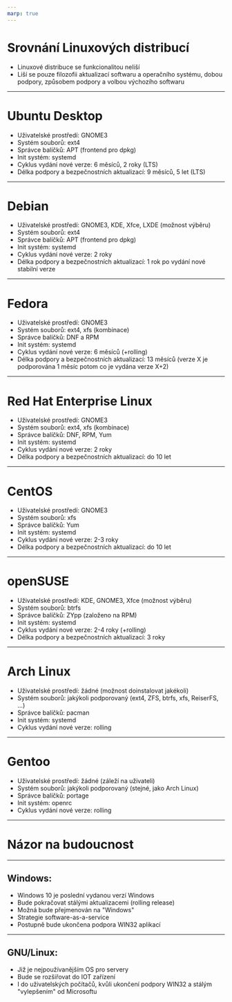 ```yaml
---
marp: true
---
```


<!-- class: invert -->
<!-- theme: uncover -->

# Srovnání Linuxových distribucí
 * Linuxové distribuce se funkcionalitou neliší
 * Liší se pouze filozofii aktualizací softwaru a operačního systému, dobou podpory, způsobem podpory a volbou výchozího softwaru

---

#  Ubuntu Desktop
 * Uživatelské prostředí: GNOME3
 * Systém souborů: ext4
 * Správce balíčků: APT (frontend pro dpkg)
 * Init systém: systemd
 * Cyklus vydání nové verze: 6 měsíců, 2 roky (LTS)
 * Délka podpory a bezpečnostních aktualizací: 9 měsíců, 5 let (LTS)
 
---

# Debian
 * Uživatelské prostředí: GNOME3, KDE, Xfce, LXDE (možnost výběru)
 * Systém souborů: ext4
 * Správce balíčků: APT (frontend pro dpkg)
 * Init systém: systemd
 * Cyklus vydání nové verze: 2 roky
 * Délka podpory a bezpečnostních aktualizací: 1 rok po vydání nové stabilní verze

---
 # Fedora
 * Uživatelské prostředí: GNOME3
 * Systém souborů: ext4, xfs (kombinace)
 * Správce balíčků: DNF a RPM
 * Init systém: systemd
 * Cyklus vydání nové verze: 6 měsíců (+rolling)
 * Délka podpory a bezpečnostních aktualizací: 13 měsíců (verze X je podporována 1 měsíc potom co je vydána verze X+2)

---

# Red Hat Enterprise Linux
 * Uživatelské prostředí: GNOME3
 * Systém souborů: ext4, xfs (kombinace)
 * Správce balíčků: DNF, RPM, Yum
 * Init systém: systemd
 * Cyklus vydání nové verze: 2 roky
 * Délka podpory a bezpečnostních aktualizací: do 10 let

---

# CentOS
 * Uživatelské prostředí: GNOME3
 * Systém souborů: xfs
 * Správce balíčků: Yum
 * Init systém: systemd
 * Cyklus vydání nové verze: 2-3 roky
 * Délka podpory a bezpečnostních aktualizací: do 10 let

---

 # openSUSE
 * Uživatelské prostředí: KDE, GNOME3, Xfce (možnost výběru)
 * Systém souborů: btrfs
 * Správce balíčků: ZYpp (založeno na RPM)
 * Init systém: systemd
 * Cyklus vydání nové verze: 2-4 roky (+rolling)
 * Délka podpory a bezpečnostních aktualizací: 3 roky

 ---

# Arch Linux
 * Uživatelské prostředí: žádné (možnost doinstalovat jakékoli)
 * Systém souborů: jakýkoli podporovaný (ext4, ZFS, btrfs, xfs, ReiserFS, ...)
 * Správce balíčků: pacman
 * Init systém: systemd
 * Cyklus vydání nové verze: rolling

 ---

 # Gentoo
 * Uživatelské prostředí: žádné (záleží na uživateli)
 * Systém souborů: jakýkoli podporovaný (stejné, jako Arch Linux)
 * Správce balíčků: portage
 * Init systém: openrc
 * Cyklus vydání nové verze: rolling

---

# Názor na budoucnost

---

## Windows:
 * Windows 10 je poslední vydanou verzí Windows
 * Bude pokračovat stálými aktualizacemi (rolling release)
 * Možná bude přejmenován na "Windows"
 * Strategie software-as-a-service
 * Postupně bude ukončena podpora WIN32 aplikací

---

## GNU/Linux:
 * Již je nejpoužívanějším OS pro servery
 * Bude se rozšiřovat do IOT zařízení
 * I do uživatelských počítačů, kvůli ukončení podpory WIN32 a stálým "vylepšením" od Microsoftu